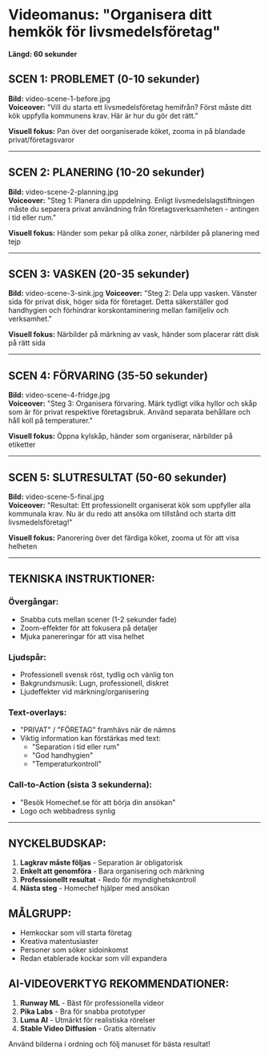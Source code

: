 # Videomanus: "Organisera ditt hemkök för livsmedelsföretag"
**Längd: 60 sekunder**

## SCEN 1: PROBLEMET (0-10 sekunder)
**Bild:** video-scene-1-before.jpg  
**Voiceover:** "Vill du starta ett livsmedelsföretag hemifrån? Först måste ditt kök uppfylla kommunens krav. Här är hur du gör det rätt."

**Visuell fokus:** Pan över det oorganiserade köket, zooma in på blandade privat/företagsvaror

---

## SCEN 2: PLANERING (10-20 sekunder)
**Bild:** video-scene-2-planning.jpg  
**Voiceover:** "Steg 1: Planera din uppdelning. Enligt livsmedelslagstiftningen måste du separera privat användning från företagsverksamheten - antingen i tid eller rum."

**Visuell fokus:** Händer som pekar på olika zoner, närbilder på planering med tejp

---

## SCEN 3: VASKEN (20-35 sekunder)  
**Bild:** video-scene-3-sink.jpg
**Voiceover:** "Steg 2: Dela upp vasken. Vänster sida för privat disk, höger sida för företaget. Detta säkerställer god handhygien och förhindrar korskontaminering mellan familjeliv och verksamhet."

**Visuell fokus:** Närbilder på märkning av vask, händer som placerar rätt disk på rätt sida

---

## SCEN 4: FÖRVARING (35-50 sekunder)
**Bild:** video-scene-4-fridge.jpg  
**Voiceover:** "Steg 3: Organisera förvaring. Märk tydligt vilka hyllor och skåp som är för privat respektive företagsbruk. Använd separata behållare och håll koll på temperaturer."

**Visuell fokus:** Öppna kylskåp, händer som organiserar, närbilder på etiketter

---

## SCEN 5: SLUTRESULTAT (50-60 sekunder)
**Bild:** video-scene-5-final.jpg  
**Voiceover:** "Resultat: Ett professionellt organiserat kök som uppfyller alla kommunala krav. Nu är du redo att ansöka om tillstånd och starta ditt livsmedelsföretag!"

**Visuell fokus:** Panorering över det färdiga köket, zooma ut för att visa helheten

---

## TEKNISKA INSTRUKTIONER:

### Övergångar:
- Snabba cuts mellan scener (1-2 sekunder fade)
- Zoom-effekter för att fokusera på detaljer
- Mjuka panereringar för att visa helhet

### Ljudspår:
- Professionell svensk röst, tydlig och vänlig ton
- Bakgrundsmusik: Lugn, professionell, diskret
- Ljudeffekter vid märkning/organisering

### Text-overlays:
- "PRIVAT" / "FÖRETAG" framhävs när de nämns
- Viktig information kan förstärkas med text:
  - "Separation i tid eller rum"
  - "God handhygien"
  - "Temperaturkontroll"

### Call-to-Action (sista 3 sekunderna):
- "Besök Homechef.se för att börja din ansökan"
- Logo och webbadress synlig

---

## NYCKELBUDSKAP:
1. **Lagkrav måste följas** - Separation är obligatorisk
2. **Enkelt att genomföra** - Bara organisering och märkning
3. **Professionellt resultat** - Redo för myndighetskontroll
4. **Nästa steg** - Homechef hjälper med ansökan

## MÅLGRUPP:
- Hemkockar som vill starta företag
- Kreativa matentusiaster
- Personer som söker sidoinkomst
- Redan etablerade kockar som vill expandera

## AI-VIDEOVERKTYG REKOMMENDATIONER:
1. **Runway ML** - Bäst för professionella videor
2. **Pika Labs** - Bra för snabba prototyper  
3. **Luma AI** - Utmärkt för realistiska rörelser
4. **Stable Video Diffusion** - Gratis alternativ

Använd bilderna i ordning och följ manuset för bästa resultat!